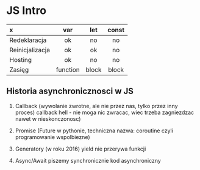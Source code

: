 # JS Intro

| x               |   var    |  let  | const |
|:----------------|:--------:|:-----:|:-----:|
| Redeklaracja    |    ok    |  no   |  no   |   
| Reinicjalizacja |    ok    |  ok   |  no   |   
| Hosting         |    ok    |  no   |  no   |   
| Zasięg          | function | block | block |


## Historia asynchronicznosci w JS

1. Callback (wywolanie zwrotne, ale nie przez nas, tylko przez inny proces)
callback hell - nie moga nic zwracac, wiec trzeba zagniezdzac nawet w nieskonczonosc)

2. Promise (Future w pythonie, techniczna nazwa: coroutine czyli programowanie wspolbiezne)  

3. Generatory (w roku 2016) yield nie przerywa funkcji

4. Async/Await piszemy synchronicznie kod asynchroniczny